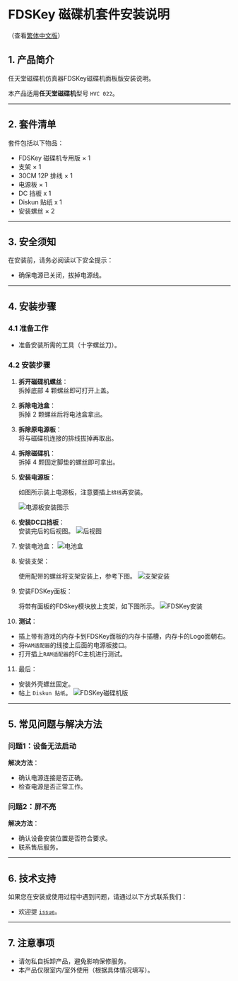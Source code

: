 # FDSKey 磁碟机套件安装说明
（查看[繁体中文版](README_CHT.md)）

## 1. 产品简介
任天堂磁碟机仿真器FDSKey磁碟机面板版安装说明。

本产品适用**任天堂磁碟机**型号 `HVC 022`。

---

## 2. 套件清单
套件包括以下物品：

- FDSKey 磁碟机专用版 × 1  
- 支架 × 1
- 30CM 12P 排线 × 1
- 电源板 × 1
- DC 挡板 x 1
- Diskun 贴纸 x 1
- 安装螺丝 × 2

---

## 3. 安全须知
在安装前，请务必阅读以下安全提示：
- 确保电源已关闭，拔掉电源线。

---

## 4. 安装步骤

### 4.1 准备工作
- 准备安装所需的工具（十字螺丝刀）。

### 4.2 安装步骤
1. **拆开磁碟机螺丝**：  
   拆掉底部 4 颗螺丝即可打开上盖。
   
2. **拆除电池盒**：  
   拆掉 2 颗螺丝后将电池盒拿出。

3. **拆除原电源板**：  
   将与磁碟机连接的排线拔掉再取出。

4. **拆除磁碟机**：  
   拆掉 4 颗固定脚垫的螺丝即可拿出。

5. **安装电源板**：

   如图所示装上电源板，注意要插上`排线`再安装。

   ![电源板安装图示](./images/powerboard.jpg)

6. **安装DC口挡板**：  
   安装完后的后视图。
   ![后视图](./images/dc_back.jpg)

7. 安装电池盒：
   ![电池盒](./images/battery.jpg)

8. 安装支架：

   使用配带的螺丝将支架安装上，参考下图。
   ![支架安装](./images/stand.jpg)

9. 安装FDSKey面板：

   将带有面板的FDSkey模块放上支架，如下图所示。
   ![FDSKey安装](./images/stand.jpg)

10. **测试**：

   - 插上带有游戏的内存卡到FDSKey面板的内存卡插槽，内存卡的Logo面朝右。
   - 将`RAM适配器`的线接上后面的电源板接口。
   - 打开插上`RAM适配器`的FC主机进行测试。

11. 最后：
   - 安装外壳螺丝固定。
   - 帖上 `Diskun 贴纸`。
   ![FDSKey磁碟机版](./images/fdskey_disk_ver.jpg)

---

## 5. 常见问题与解决方法
### 问题1：设备无法启动  
**解决方法**：  
- 确认电源连接是否正确。  
- 检查电源是否正常工作。

### 问题2：屏不亮  
**解决方法**：  
- 确认设备安装位置是否符合要求。  
- 联系售后服务。

---

## 6. 技术支持
如果您在安装或使用过程中遇到问题，请通过以下方式联系我们：  
- 欢迎提 [`issue`](https://github.com/retrodiy/fdskey-disk-ver/issues)。

---

## 7. 注意事项
- 请勿私自拆卸产品，避免影响保修服务。
- 本产品仅限室内/室外使用（根据具体情况填写）。
